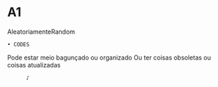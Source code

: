 # A1
AleatoriamenteRandom

    • CODES

   Pode estar meio bagunçado ou organizado
   Ou ter coisas obsoletas ou coisas atualizadas 

          ♪

